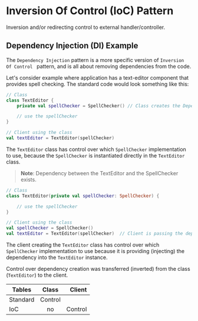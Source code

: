 # Inversion Of Control (IoC) Pattern

Inversion and/or redirecting control to external handler/controller.

## Dependency Injection (DI) Example

The `Dependency Injection` pattern is a more specific version of `Inversion Of Control ` pattern, and is all about
removing dependencies from the code.

Let's consider example where application has a text-editor component that provides spell checking. The
standard code would look something like this:

```kotlin
// Class
class TextEditor {
    private val spellChecker = SpellChecker() // Class creates the Dependency internally

    // use the spellChecker
}

// Client using the class
val textEditor = TextEditor(spellChecker)
```

The `TextEditor` class has control over which `SpellChecker` implementation to use, because the `SpellChecker` is
instantiated directly in the `TextEditor` class.

> **Note**: Dependency between the TextEditor and the SpellChecker exists.

```kotlin
// Class
class TextEditor(private val spellChecker: SpellChecker) {

    // use the spellChecker
}

// Client using the class
val spellChecker = SpellChecker()
val textEditor = TextEditor(spellChecker)  // Client is passing the dependency
```

The client creating the `TextEditor` class has control over which `SpellChecker` implementation to use because it is
providing (injecting) the dependency into the `TextEditor` instance.

Control over dependency creation was transferred (inverted) from the class (`TextEditor`) to the client.

| Tables   |  Class  |  Client |
|----------|:-------:|--------:|
| Standard | Control |         |
| IoC      |   no    | Control |
